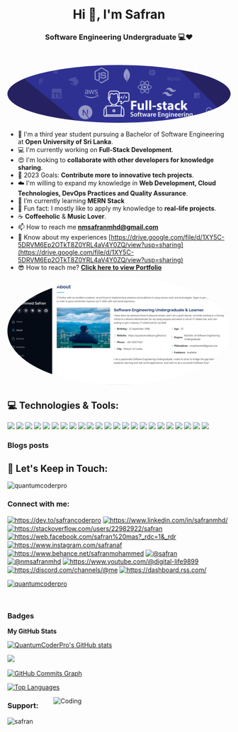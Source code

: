 <h1 align="center">Hi 👋, I'm Safran</h1>
<!-- <p align="left"><img src="https://komarev.com/ghpvc/?username=QuantumCoderPro&label=Profile%20views&color=0e75b6&style=flat" alt="QuantumCoderPro" />
<br> -->

<h3 align="center">Software Engineering Undergraduate 💻❤️</h3>
</br>

<p align="center">
    <img src="cover.png" width="auto" height="auto" style="border-radius: 50%;" />
</p>

<!-- <img src="https://miro.medium.com/max/1360/1*IRGHmiGsa16stedQvIaZfw.gif" width="330" align="right"> -->

- 📘 I'm a third year student pursuing a Bachelor of Software Engineering at **Open University of Sri Lanka**.
- 💻 I'm currently working on **Full-Stack Development**.
- 😍 I'm looking to **collaborate with other developers for knowledge sharing**.
- 🎯 2023 Goals: **Contribute more to innovative tech projects**.
- ☁️ I'm willing to expand my knowledge in **Web Development, Cloud Technologies, DevOps Practices and Quality Assurance**.
- 🌱 I’m currently learning **MERN Stack**
- 🤹 Fun fact: I mostly like to apply my knowledge to **real-life projects**.
- ☕ **Coffeeholic** & **Music Lover**.
- 📫 How to reach me **nmsafranmhd@gmail.com**
- 📄 Know about my experiences [https://drive.google.com/file/d/1XY5C-5DRVM6Ep2OTkT8Z0YRL4aV4Y0ZQ/view?usp=sharing](https://drive.google.com/file/d/1XY5C-5DRVM6Ep2OTkT8Z0YRL4aV4Y0ZQ/view?usp=sharing)
- 😎 How to reach me? [**Click here to view Portfolio**](quantumcoderpro.github.io)
  
<p align="center">
  <a href="quantumcoderpro.github.io">
    <img src="portfolio.png" width="600" height="auto" style="border-radius: 50%;" />
  </a>
</p>

## 💻 Technologies & Tools:
<img src="https://img.shields.io/badge/react%20-%2320232a.svg?&style=for-the-badge&logo=react&logoColor=%2361DAFB" height="25"/> <img src="https://img.shields.io/badge/Next-black?style=for-the-badge&logo=next.js&logoColor=white" height="25"/> <img src="https://img.shields.io/badge/Angular-%23C3002F.svg?style=for-the-badge&logo=angular&logoColor=white" height="25"/> <img src="https://img.shields.io/badge/tailwindcss-%2338B2AC.svg?style=for-the-badge&logo=tailwind-css&logoColor=white" height="25"/> <img src="https://img.shields.io/badge/bootstrap-%23563D7C.svg?style=for-the-badge&logo=bootstrap&logoColor=white" height="25"/> <img src="https://img.shields.io/badge/typescript-%23007ACC.svg?style=for-the-badge&logo=typescript&logoColor=white" height="25"/> <img src="https://img.shields.io/badge/redux-%23593d88.svg?style=for-the-badge&logo=redux&logoColor=white" height="25"/> <img src="https://img.shields.io/badge/html5-%23E34F26.svg?style=for-the-badge&logo=html5&logoColor=white" height="25"/> <img src="https://img.shields.io/badge/css3-%231572B6.svg?style=for-the-badge&logo=css3&logoColor=white" height="25"/> <img src="https://img.shields.io/badge/javascript-%23F7DF1E.svg?&style=for-the-badge&logo=javascript&logoColor=black" height="25"/> <img src="https://img.shields.io/badge/node.js-6DA55F?style=for-the-badge&logo=node.js&logoColor=white" height="25"/> <img src="https://img.shields.io/badge/NestJS-%23B73B60.svg?style=for-the-badge&logo=nestjs&logoColor=white" height="25"/> <img src="https://img.shields.io/badge/MongoDB-%234ea94b.svg?style=for-the-badge&logo=mongodb&logoColor=white" height="25"/> <img src="https://img.shields.io/badge/mysql-%2300f.svg?style=for-the-badge&logo=mysql&logoColor=white" height="25"/> <img src="https://img.shields.io/badge/java-%23ED8B00.svg?style=for-the-badge&logo=java&logoColor=white" height="25"/> <img src="https://img.shields.io/badge/c%23-%234B275F.svg?style=for-the-badge&logo=c-sharp&logoColor=white" height="25"/> <img src="https://img.shields.io/badge/figma-%23A259FF.svg?style=for-the-badge&logo=figma&logoColor=white" height="25"/> <img src="https://img.shields.io/badge/git-%23F05033.svg?style=for-the-badge&logo=git&logoColor=white" height="25"/> <img src="https://img.shields.io/badge/jira-%230A0FFF.svg?style=for-the-badge&logo=jira&logoColor=white" height="25"/> <img src="https://img.shields.io/badge/Trello-%23026AA7.svg?style=for-the-badge&logo=Trello&logoColor=white" height="25"/> <img src="https://img.shields.io/badge/Postman-orange?style=for-the-badge&logo=postman&logoColor=white" height="25"/> <img src="https://img.shields.io/badge/AWS-%23FF9900.svg?style=for-the-badge&logo=amazon-aws&logoColor=white" height="25"/> <img src="https://img.shields.io/badge/React_Native-%23007396.svg?style=for-the-badge&logo=react&logoColor=white" height="25"/>


### Blogs posts
<!-- BLOG-POST-LIST:START -->
<!-- BLOG-POST-LIST:END -->

## 🎯 Let's Keep in Touch:
<p align="left"> <img src="https://komarev.com/ghpvc/?username=quantumcoderpro&label=Profile%20views&color=0e75b6&style=flat" alt="quantumcoderpro" /> </p>
<h3 align="left">Connect with me:</h3>
<p align="left">
<a href="https://dev.to/safrancoderpro" target="blank"><img align="center" src="https://raw.githubusercontent.com/rahuldkjain/github-profile-readme-generator/master/src/images/icons/Social/devto.svg" alt="https://dev.to/safrancoderpro" height="30" width="40" /></a>
<a href="https://www.linkedin.com/in/safranmhd/" target="blank"><img align="center" src="https://raw.githubusercontent.com/rahuldkjain/github-profile-readme-generator/master/src/images/icons/Social/linked-in-alt.svg" alt="https://www.linkedin.com/in/safranmhd/" height="30" width="40" /></a>
<a href="https://stackoverflow.com/users/22982922/safran" target="blank"><img align="center" src="https://raw.githubusercontent.com/rahuldkjain/github-profile-readme-generator/master/src/images/icons/Social/stack-overflow.svg" alt="https://stackoverflow.com/users/22982922/safran" height="30" width="40" /></a>
<a href="https://web.facebook.com/safran%20mas?_rdc=1&_rdr" target="blank"><img align="center" src="https://raw.githubusercontent.com/rahuldkjain/github-profile-readme-generator/master/src/images/icons/Social/facebook.svg" alt="https://web.facebook.com/safran%20mas?_rdc=1&_rdr" height="30" width="40" /></a>
<a href="https://www.instagram.com/safranaf" target="blank"><img align="center" src="https://raw.githubusercontent.com/rahuldkjain/github-profile-readme-generator/master/src/images/icons/Social/instagram.svg" alt="https://www.instagram.com/safranaf" height="30" width="40" /></a>
<a href="https://www.behance.net/safranmohammed" target="blank"><img align="center" src="https://raw.githubusercontent.com/rahuldkjain/github-profile-readme-generator/master/src/images/icons/Social/behance.svg" alt="https://www.behance.net/safranmohammed" height="30" width="40" /></a>
<a href="https://hashnode.com/@safran" target="blank"><img align="center" src="https://raw.githubusercontent.com/rahuldkjain/github-profile-readme-generator/master/src/images/icons/Social/hashnode.svg" alt="@safran" height="30" width="40" /></a>
<a href="https://medium.com/@nmsafranmhd" target="blank"><img align="center" src="https://raw.githubusercontent.com/rahuldkjain/github-profile-readme-generator/master/src/images/icons/Social/medium.svg" alt="@nmsafranmhd" height="30" width="40" /></a>
<a href="https://www.youtube.com/@digital-life9899" target="blank"><img align="center" src="https://raw.githubusercontent.com/rahuldkjain/github-profile-readme-generator/master/src/images/icons/Social/youtube.svg" alt="https://www.youtube.com/@digital-life9899" height="30" width="40" /></a>
<a href="https://discord.com/channels/@me" target="blank"><img align="center" src="https://raw.githubusercontent.com/rahuldkjain/github-profile-readme-generator/master/src/images/icons/Social/discord.svg" alt="https://discord.com/channels/@me" height="30" width="40" /></a>
<a href="/https://dashboard.rss.com/" target="blank"><img align="center" src="https://raw.githubusercontent.com/rahuldkjain/github-profile-readme-generator/master/src/images/icons/Social/rss.svg" alt="https://dashboard.rss.com/" height="30" width="40" /></a>
</p>


<p align="left"> <a href="https://github.com/ryo-ma/github-profile-trophy"><img src="https://github-profile-trophy.vercel.app/?username=quantumcoderpro" alt="quantumcoderpro" /></a> </p>
<p align="left"> <a href="https://twitter.com/" target="blank"><img src="https://img.shields.io/twitter/follow/?logo=twitter&style=for-the-badge" alt="" /></a> </p>


### Badges

<b>My GitHub Stats</b>

<a href="http://www.github.com/QuantumCoderPro"><img src="https://github-readme-stats.vercel.app/api?username=QuantumCoderPro&show_icons=true&hide=&count_private=true&title_color=22c55e&text_color=facc15&icon_color=0891b2&bg_color=000000&hide_border=true&show_icons=true" alt="QuantumCoderPro's GitHub stats" /></a>

<a href="http://www.github.com/QuantumCoderPro"><img src="https://github-readme-streak-stats.herokuapp.com/?user=QuantumCoderPro&stroke=facc15&background=000000&ring=22c55e&fire=22c55e&currStreakNum=facc15&currStreakLabel=22c55e&sideNums=facc15&sideLabels=facc15&dates=facc15&hide_border=true" /></a>

<a href="http://www.github.com/QuantumCoderPro"><img src="https://github-readme-activity-graph.cyclic.app/graph?username=QuantumCoderPro&bg_color=000000&color=facc15&line=0891b2&point=facc15&area_color=000000&area=true&hide_border=true&custom_title=GitHub%20Commits%20Graph" alt="GitHub Commits Graph" /></a>

<a href="https://github.com/QuantumCoderPro" align="left"><img src="https://github-readme-stats.vercel.app/api/top-langs/?username=QuantumCoderPro&langs_count=10&title_color=22c55e&text_color=facc15&icon_color=0891b2&bg_color=000000&hide_border=true&locale=en&custom_title=Top%20%Languages" alt="Top Languages" /></a>

<img align="right" alt="Coding" width="400" src="https://th.bing.com/th/id/R.b8621d221ed49bf3bf0abcb7e7efee87?rik=%2fVxsz46vZmIy9w&pid=ImgRaw&r=0">

<h3 align="left">Support:</h3>
<p><a href="https://www.buymeacoffee.com/safran"> <img align="left" src="https://cdn.buymeacoffee.com/buttons/v2/default-yellow.png" height="50" width="210" alt="safran" /></a></p><br><br>

<!-- Badges Markdown - https://github.com/Ileriayo/markdown-badges -->
